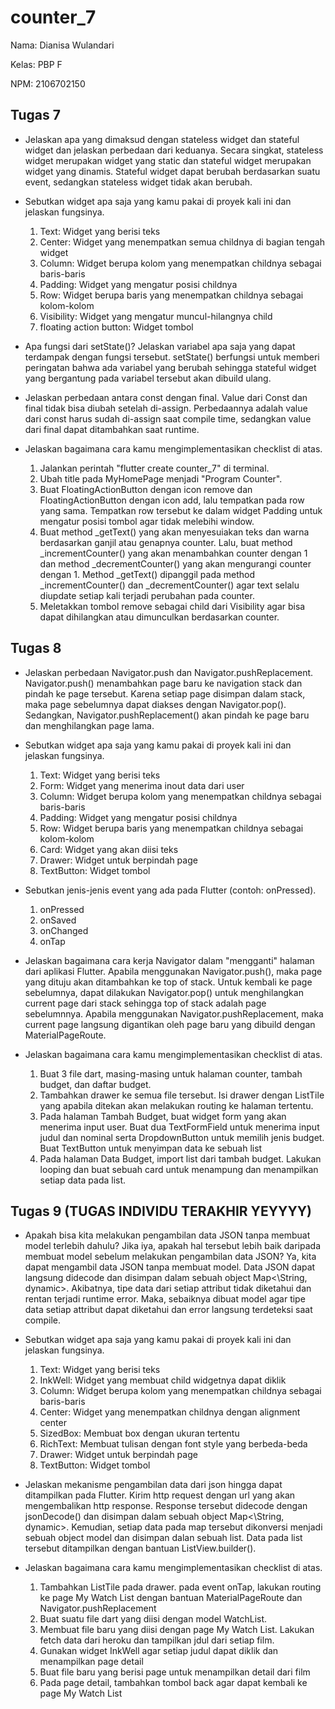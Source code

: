 # counter_7

Nama: Dianisa Wulandari

Kelas: PBP F

NPM: 2106702150

## Tugas 7
- Jelaskan apa yang dimaksud dengan stateless widget dan stateful widget dan jelaskan perbedaan dari keduanya.
Secara singkat, stateless widget merupakan widget yang static dan stateful widget merupakan widget yang dinamis. Stateful widget dapat berubah berdasarkan suatu event, sedangkan stateless widget tidak akan berubah.

- Sebutkan widget apa saja yang kamu pakai di proyek kali ini dan jelaskan fungsinya.
    1. Text: Widget yang berisi teks
    2. Center: Widget yang menempatkan semua childnya di bagian tengah widget
    3. Column: Widget berupa kolom yang menempatkan childnya sebagai baris-baris
    4. Padding: Widget yang mengatur posisi childnya
    5. Row: Widget berupa baris yang menempatkan childnya sebagai kolom-kolom
    6. Visibility: Widget yang mengatur muncul-hilangnya child
    7. floating action button: Widget tombol

- Apa fungsi dari setState()? Jelaskan variabel apa saja yang dapat terdampak dengan fungsi tersebut.
setState() berfungsi untuk memberi peringatan bahwa ada variabel yang berubah sehingga stateful widget yang bergantung pada variabel tersebut akan dibuild ulang.

- Jelaskan perbedaan antara const dengan final.
Value dari Const dan final tidak bisa diubah setelah di-assign. Perbedaannya adalah value dari const harus sudah di-assign saat compile time, sedangkan value dari final dapat ditambahkan saat runtime.

- Jelaskan bagaimana cara kamu mengimplementasikan checklist di atas.
    1. Jalankan perintah "flutter create counter_7" di terminal.
    2. Ubah title pada MyHomePage menjadi "Program Counter". 
    3. Buat FloatingActionButton dengan icon remove dan FloatingActionButton dengan icon   add, lalu tempatkan pada row yang sama. Tempatkan row tersebut ke dalam widget Padding untuk mengatur posisi tombol agar tidak melebihi window.
    4. Buat method _getText() yang akan menyesuiakan teks dan warna berdasarkan ganjil atau genapnya counter. Lalu, buat method _incrementCounter() yang akan menambahkan counter dengan 1 dan method _decrementCounter() yang akan mengurangi counter dengan 1. Method _getText() dipanggil pada method _incrementCounter() dan _decrementCounter() agar text selalu diupdate setiap kali terjadi perubahan pada counter.
    5. Meletakkan tombol remove sebagai child dari Visibility agar bisa dapat dihilangkan atau dimunculkan berdasarkan counter.

## Tugas 8
- Jelaskan perbedaan Navigator.push dan Navigator.pushReplacement.
Navigator.push() menambahkan page baru ke navigation stack dan pindah ke page tersebut. Karena setiap page disimpan dalam stack, maka page sebelumnya dapat diakses dengan Navigator.pop(). Sedangkan, Navigator.pushReplacement() akan pindah ke page baru dan menghilangkan page lama.

- Sebutkan widget apa saja yang kamu pakai di proyek kali ini dan jelaskan fungsinya.
    1. Text: Widget yang berisi teks
    2. Form: Widget yang menerima inout data dari user
    3. Column: Widget berupa kolom yang menempatkan childnya sebagai baris-baris
    4. Padding: Widget yang mengatur posisi childnya
    5. Row: Widget berupa baris yang menempatkan childnya sebagai kolom-kolom
    6. Card: Widget yang akan diisi teks
    7. Drawer: Widget untuk berpindah page
    8. TextButton: Widget tombol

- Sebutkan jenis-jenis event yang ada pada Flutter (contoh: onPressed).
    1. onPressed
    2. onSaved
    3. onChanged
    4. onTap

- Jelaskan bagaimana cara kerja Navigator dalam "mengganti" halaman dari aplikasi Flutter.
Apabila menggunakan Navigator.push(), maka page yang dituju akan ditambahkan ke top of stack. Untuk kembali ke page sebelumnya, dapat dilakukan Navigator.pop() untuk menghilangkan current page dari stack sehingga top of stack adalah page sebelumnnya. Apabila menggunakan Navigator.pushReplacement, maka current page langsung digantikan oleh page baru yang dibuild dengan MaterialPageRoute.

- Jelaskan bagaimana cara kamu mengimplementasikan checklist di atas.
    1. Buat 3 file dart, masing-masing untuk halaman counter, tambah budget, dan daftar budget.
    2. Tambahkan drawer ke semua file tersebut. Isi drawer dengan ListTile yang apabila ditekan akan melakukan routing ke halaman tertentu.
    3. Pada halaman Tambah Budget, buat widget form yang akan menerima input user. Buat dua TextFormField untuk menerima input judul dan nominal serta DropdownButton untuk memilih jenis budget. Buat TextButton untuk menyimpan data ke sebuah list
    4. Pada halaman Data Budget, import list dari tambah budget. Lakukan looping dan buat sebuah card untuk menampung dan menampilkan setiap data pada list.

## Tugas 9 (TUGAS INDIVIDU TERAKHIR YEYYYY)
- Apakah bisa kita melakukan pengambilan data JSON tanpa membuat model terlebih dahulu? Jika iya, apakah hal tersebut lebih baik daripada membuat model sebelum melakukan pengambilan data JSON?
Ya, kita dapat mengambil data JSON tanpa membuat model. Data JSON dapat langsung didecode dan disimpan dalam sebuah object Map<\String, dynamic>. Akibatnya, tipe data dari setiap attribut tidak diketahui dan rentan terjadi runtime error. Maka, sebaiknya dibuat model agar tipe data setiap attribut dapat diketahui dan error langsung terdeteksi saat compile.

- Sebutkan widget apa saja yang kamu pakai di proyek kali ini dan jelaskan fungsinya.
    1. Text: Widget yang berisi teks
    2. InkWell: Widget yang membuat child widgetnya dapat diklik
    3. Column: Widget berupa kolom yang menempatkan childnya sebagai baris-baris
    4. Center: Widget yang menempatkan childnya dengan alignment center
    5. SizedBox: Membuat box dengan ukuran tertentu
    6. RichText: Membuat tulisan dengan font style yang berbeda-beda
    7. Drawer: Widget untuk berpindah page
    8. TextButton: Widget tombol

- Jelaskan mekanisme pengambilan data dari json hingga dapat ditampilkan pada Flutter.
Kirim http request dengan url yang akan mengembalikan http response. Response tersebut didecode dengan jsonDecode() dan disimpan dalam sebuah object Map<\String, dynamic>. Kemudian, setiap data pada map tersebut dikonversi menjadi sebuah object model dan disimpan dalan sebuah list. Data pada list tersebut ditampilkan dengan bantuan ListView.builder().

- Jelaskan bagaimana cara kamu mengimplementasikan checklist di atas.
    1. Tambahkan ListTile pada drawer. pada event onTap, lakukan routing ke page My Watch List dengan bantuan MaterialPageRoute dan Navigator.pushReplacement
    2. Buat suatu file dart yang diisi dengan model WatchList.
    3. Membuat file baru yang diisi dengan page My Watch List. Lakukan fetch data dari heroku dan tampilkan jdul dari setiap film.
    4. Gunakan widget InkWell agar setiap judul dapat diklik dan menampilkan page detail 
    5. Buat file baru yang berisi page untuk menampilkan detail dari film
    6. Pada page detail, tambahkan tombol back agar dapat kembali ke page My Watch List

